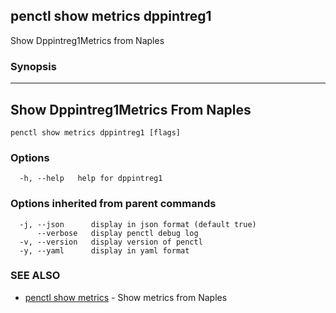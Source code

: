 ## penctl show metrics dppintreg1

Show Dppintreg1Metrics from Naples

### Synopsis



---------------------------------
 Show Dppintreg1Metrics From Naples 
---------------------------------


```
penctl show metrics dppintreg1 [flags]
```

### Options

```
  -h, --help   help for dppintreg1
```

### Options inherited from parent commands

```
  -j, --json      display in json format (default true)
      --verbose   display penctl debug log
  -v, --version   display version of penctl
  -y, --yaml      display in yaml format
```

### SEE ALSO
* [penctl show metrics](penctl_show_metrics.md)	 - Show metrics from Naples

